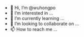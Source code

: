 - 👋 Hi, I’m @wuhongpo
- 👀 I’m interested in ...
- 🌱 I’m currently learning ...
- 💞️ I’m looking to collaborate on ...
- 📫 How to reach me ...

<!---
wuhongpo/wuhongpo is a ✨ special ✨ repository because its `README.md` (this file) appears on your GitHub profile.
You can click the Preview link to take a look at your changes.
--->
